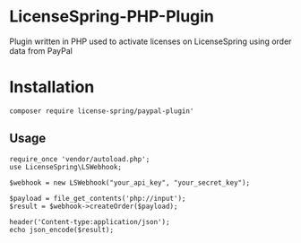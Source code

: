# LicenseSpring-PHP-Plugin
Plugin written in PHP used to activate licenses on LicenseSpring using order data from PayPal 

# Installation
`composer require license-spring/paypal-plugin'`

## Usage
```
require_once 'vendor/autoload.php';
use LicenseSpring\LSWebhook;

$webhook = new LSWebhook("your_api_key", "your_secret_key");

$payload = file_get_contents('php://input');
$result = $webhook->createOrder($payload);

header('Content-type:application/json');
echo json_encode($result);
```
